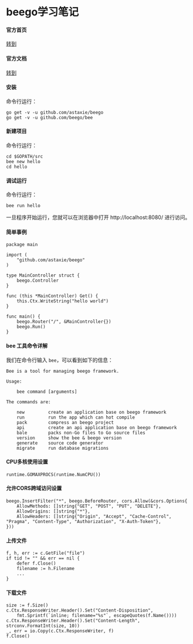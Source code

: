 # beego学习笔记

#### 官方首页
[转到](https://beego.me)

#### 官方文档
[转到](https://beego.me/docs/intro/)

#### 安装
命令行运行：
```
go get -v -u github.com/astaxie/beego
go get -v -u github.com/beego/bee
```
#### 新建项目
命令行运行：
```
cd $GOPATH/src
bee new hello
cd hello
```
#### 调试运行
命令行运行：

```
bee run hello
```
一旦程序开始运行，您就可以在浏览器中打开 http://localhost:8080/ 进行访问。
#### 简单事例
```
package main

import (
    "github.com/astaxie/beego"
)

type MainController struct {
    beego.Controller
}

func (this *MainController) Get() {
    this.Ctx.WriteString("hello world")
}

func main() {
    beego.Router("/", &MainController{})
    beego.Run()
}
```
#### bee 工具命令详解
我们在命令行输入 `bee`，可以看到如下的信息：
```
Bee is a tool for managing beego framework.

Usage:

	bee command [arguments]

The commands are:

    new         create an application base on beego framework
    run         run the app which can hot compile
    pack        compress an beego project
    api         create an api application base on beego framework
    bale        packs non-Go files to Go source files
    version     show the bee & beego version
    generate    source code generator
    migrate     run database migrations
```
#### CPU多核使用设置
```
runtime.GOMAXPROCS(runtime.NumCPU())
```
#### 允许CORS跨域访问设置
```
beego.InsertFilter("*", beego.BeforeRouter, cors.Allow(&cors.Options{
    AllowMethods: []string{"GET", "POST", "PUT", "DELETE"},
    AllowOrigins: []string{"*"},
    AllowHeaders: []string{"Origin", "Accept", "Cache-Control", "Pragma", "Content-Type", "Authorization", "X-Auth-Token"},
}))
```
#### 上传文件
```
f, h, err := c.GetFile("file")
if tid != "" && err == nil {
    defer f.Close()
    filename := h.Filename
    ...
}
```
#### 下载文件
```
size := f.Size()
c.Ctx.ResponseWriter.Header().Set("Content-Disposition",
    fmt.Sprintf(`inline; filename="%s"`, escapeQuotes(f.Name())))
c.Ctx.ResponseWriter.Header().Set("Content-Length", strconv.FormatInt(size, 10))
_, err = io.Copy(c.Ctx.ResponseWriter, f)
f.Close()
```
